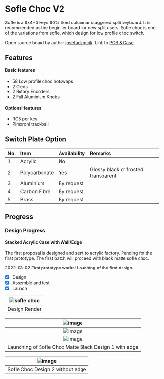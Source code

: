 # Sofle Choc V2

Sofle is a 6x4+5 keys 60% liked columnar staggered split keyboard. It is recommended as the beginner board for new split users. Sofle choc is one of the variations from sofle, which design for low profile choc switch. 


Open source board by author [josefadamcik](https://github.com/josefadamcik). Link to [PCB & Case](https://github.com/josefadamcik/SofleKeyboard/tree/master/Sofle_Choc). 

## Features
#### Basic features
- 58 Low profile choc hotswaps
- 2 Oleds
- 2 Rotary Encoders
- 2 Full Aluminium Knobs

#### Optional features
- RGB per key
- Pimoroni trackball

## Switch Plate Option
| No. | Item | Availability | Remarks |
|:-|:-|:-|:-|
|1| Acrylic| No | |
|2| Polycarbonate | Yes |Glossy black or frosted transparent |
|3| Aluminium | By request||
|4| Carbon Fibre | By request ||
|5| Brass |By request  ||

## Progress
### Design Progress
#### Stacked Acrylic Case with Wall/Edge
The first proposal is designed and sent to acrylic factory. Pending for the first prototype. The first batch will proceed with black matte sofle choc. 

2022-03-02 First prototype works! Lauching of the first design.
- [x] Design
- [x] Assemble and test
- [x] Launch

|![sofle choc](https://user-images.githubusercontent.com/79617315/150304247-642e3354-0431-4838-af49-ec810926e4d0.png)|
|:--:|
|Design Render|

|![image](https://user-images.githubusercontent.com/79617315/152263336-bd0bd48a-4d3b-4a5f-81d0-f5a3925ab2cf.png)|
|:--:|
|![image](https://user-images.githubusercontent.com/79617315/152263356-b5a84cd4-9be9-4af7-b953-2de2120a3b68.png)|
|![image](https://user-images.githubusercontent.com/79617315/152263362-e942db4e-584e-4c95-8658-efc01b90e366.png)|
|Launching of Sofle Choc Matte Black Design 1 with edge|

|![image](https://user-images.githubusercontent.com/79617315/155660049-d4257da6-df8d-452a-a102-4e464743c78c.png)|
|:--:|
|Sofle Choc Design 2 without edge|


